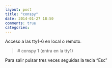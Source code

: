 ```yaml
---
layout: post
title: "conspy"
date: 2014-01-27 18:50
comments: true
categories: 
---
```

Acceso a las tty1-6 en local o remoto.

>\# conspy 1 (entra en la tty1)

Para salir pulsar tres veces seguidas la tecla “Esc”

